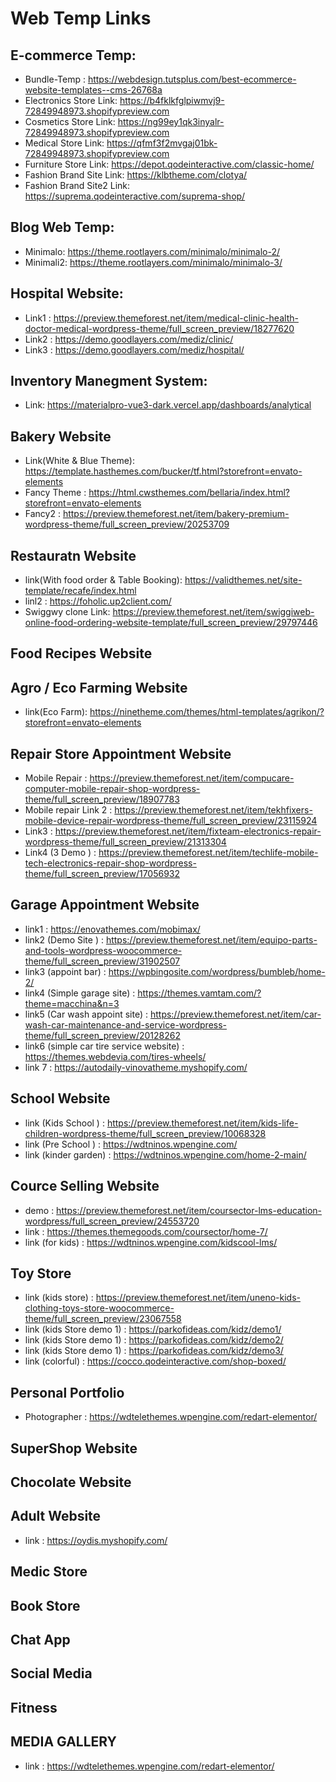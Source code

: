# Web Temp Links

## E-commerce Temp:
- Bundle-Temp : https://webdesign.tutsplus.com/best-ecommerce-website-templates--cms-26768a
- Electronics Store Link: https://b4fklkfglpiwmvj9-72849948973.shopifypreview.com
- Cosmetics Store Link: https://ng99ey1qk3inyalr-72849948973.shopifypreview.com
- Medical Store Link: https://qfmf3f2mvgaj01bk-72849948973.shopifypreview.com
- Furniture Store Link: https://depot.qodeinteractive.com/classic-home/
- Fashion Brand Site Link: https://klbtheme.com/clotya/
- Fashion Brand Site2 Link: https://suprema.qodeinteractive.com/suprema-shop/

## Blog Web Temp:
- Minimalo: https://theme.rootlayers.com/minimalo/minimalo-2/
- Minimali2: https://theme.rootlayers.com/minimalo/minimalo-3/

## Hospital Website:
- Link1 : https://preview.themeforest.net/item/medical-clinic-health-doctor-medical-wordpress-theme/full_screen_preview/18277620
- Link2 : https://demo.goodlayers.com/mediz/clinic/
- Link3 : https://demo.goodlayers.com/mediz/hospital/


## Inventory Manegment System:
- Link: https://materialpro-vue3-dark.vercel.app/dashboards/analytical


## Bakery Website
- Link(White & Blue Theme): https://template.hasthemes.com/bucker/tf.html?storefront=envato-elements
- Fancy Theme : https://html.cwsthemes.com/bellaria/index.html?storefront=envato-elements
- Fancy2 : https://preview.themeforest.net/item/bakery-premium-wordpress-theme/full_screen_preview/20253709

## Restauratn Website
- link(With food order & Table Booking): https://validthemes.net/site-template/recafe/index.html
- linl2 : https://foholic.up2client.com/
- Swiggwy clone Link: https://preview.themeforest.net/item/swiggiweb-online-food-ordering-website-template/full_screen_preview/29797446


## Food Recipes Website


## Agro / Eco Farming Website
- link(Eco Farm): https://ninetheme.com/themes/html-templates/agrikon/?storefront=envato-elements


## Repair Store Appointment Website
- Mobile Repair : https://preview.themeforest.net/item/compucare-computer-mobile-repair-shop-wordpress-theme/full_screen_preview/18907783
- Mobile repair Link 2 : https://preview.themeforest.net/item/tekhfixers-mobile-device-repair-wordpress-theme/full_screen_preview/23115924
- Link3 : https://preview.themeforest.net/item/fixteam-electronics-repair-wordpress-theme/full_screen_preview/21313304
- Link4 (3 Demo ) : https://preview.themeforest.net/item/techlife-mobile-tech-electronics-repair-shop-wordpress-theme/full_screen_preview/17056932


## Garage Appointment Website
- link1 : https://enovathemes.com/mobimax/
- link2 (Demo Site ) : https://preview.themeforest.net/item/equipo-parts-and-tools-wordpress-woocommerce-theme/full_screen_preview/31902507
- link3 (appoint bar) : https://wpbingosite.com/wordpress/bumbleb/home-2/
- link4 (Simple garage site) : https://themes.vamtam.com/?theme=macchina&n=3
- link5 (Car wash appoint site) : https://preview.themeforest.net/item/car-wash-car-maintenance-and-service-wordpress-theme/full_screen_preview/20128262
- link6 (simple car tire service website) : https://themes.webdevia.com/tires-wheels/
- link 7 : https://autodaily-vinovatheme.myshopify.com/



## School Website 
- link (Kids School ) : https://preview.themeforest.net/item/kids-life-children-wordpress-theme/full_screen_preview/10068328
- link (Pre School ) : https://wdtninos.wpengine.com/
- link (kinder garden) : https://wdtninos.wpengine.com/home-2-main/


## Cource Selling Website
- demo : https://preview.themeforest.net/item/coursector-lms-education-wordpress/full_screen_preview/24553720
- link : https://themes.themegoods.com/coursector/home-7/
-  link (for kids) : https://wdtninos.wpengine.com/kidscool-lms/

## Toy Store
- link (kids store) : https://preview.themeforest.net/item/uneno-kids-clothing-toys-store-woocommerce-theme/full_screen_preview/23067558
- link (kids Store demo 1) : https://parkofideas.com/kidz/demo1/
- link (kids Store demo 1) : https://parkofideas.com/kidz/demo2/
- link (kids Store demo 1) : https://parkofideas.com/kidz/demo3/
- link (colorful) : https://cocco.qodeinteractive.com/shop-boxed/


## Personal Portfolio
- Photographer : https://wdtelethemes.wpengine.com/redart-elementor/ 



## SuperShop Website


## Chocolate Website



## Adult Website
- link : https://oydis.myshopify.com/


## Medic Store 


## Book Store


## Chat App



## Social Media


## Fitness


## MEDIA GALLERY 
- link : https://wdtelethemes.wpengine.com/redart-elementor/

